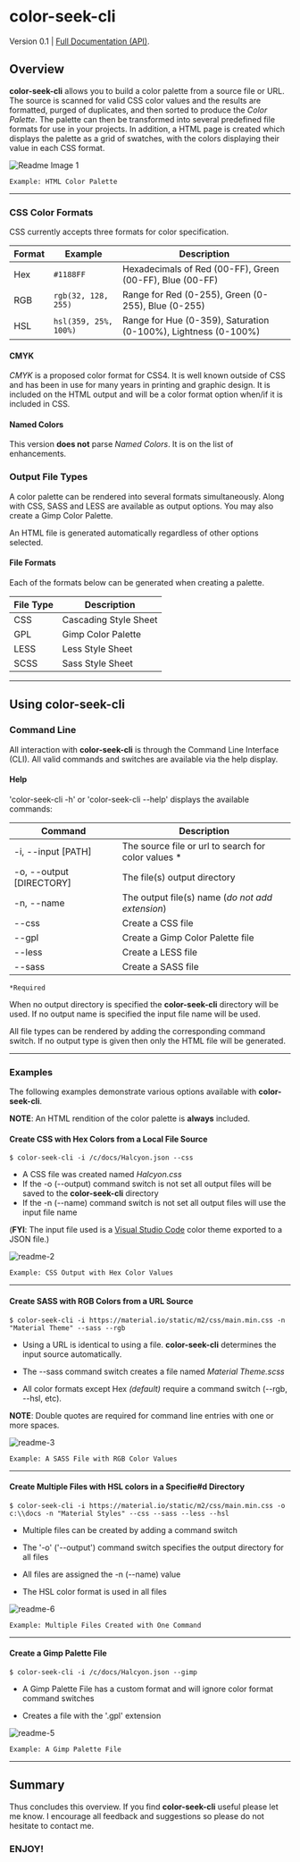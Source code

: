 # color-seek-cli #

Version 0.1 | [Full Documentation (API)](https://cjprindle.github.io/color-seek).

## Overview ##

**color-seek-cli** allows you to build a color palette from a source file or URL. The source is scanned for valid
CSS color values and the results are formatted, purged of duplicates, and then sorted to produce the 
_Color Palette_. The palette can then be transformed into several predefined file formats for use in your projects.
In addition, a HTML page is created which displays the palette as a grid of swatches, with the colors displaying 
their value in each CSS format.


![Readme Image 1](./img/readme-1.png)

`Example: HTML Color Palette`

---

### CSS Color Formats ###

CSS currently accepts three formats for color specification.

| Format    | Example                      | Description                                                    |
|-----------|------------------------------|----------------------------------------------------------------|
| Hex       | `#1188FF`                    | Hexadecimals of Red (00-FF), Green (00-FF), Blue (00-FF)       |
| RGB       | `rgb(32, 128, 255)`          | Range for Red (0-255), Green (0-255), Blue (0-255)             |
| HSL       | `hsl(359, 25%, 100%)`        | Range for Hue (0-359), Saturation (0-100%), Lightness (0-100%) |

#### CMYK ####

_CMYK_ is a proposed color format for CSS4. It is well known outside of CSS and has been in use
for many years in printing and graphic design. It is included on the HTML output and will be a color format option
when/if it is included in CSS.

#### Named Colors ####

This version **does not** parse _Named Colors_. It is on the list of enhancements.


### Output File Types ###

A color palette can be rendered into several formats simultaneously. Along with CSS, SASS and LESS are available 
as output options. You may also create a Gimp Color Palette. 

An HTML file is generated automatically regardless of other options selected.

#### File Formats ####

Each of the formats below can be generated when creating a palette.

| File Type | Description           |
|-----------|-----------------------|
| CSS       | Cascading Style Sheet |
| GPL       | Gimp Color Palette    |
| LESS      | Less Style Sheet      |
| SCSS      | Sass Style Sheet      |

---

## Using color-seek-cli ##

### Command Line ###

All interaction with **color-seek-cli** is through the Command Line Interface (CLI). All valid commands and switches are available via the help display.

#### Help ####

'color-seek-cli -h' or 'color-seek-cli --help' displays the available commands:

| Command                 | Description                                         |
|-------------------------|-----------------------------------------------------|
| -i, --input [PATH]      | The source file or url to search for color values * |
| -o, --output [DIRECTORY]| The file(s) output directory                        |
| -n, --name              | The output file(s) name (_do not add extension_)    |
| --css                   | Create a CSS file                                   |
| --gpl                   | Create a Gimp Color Palette file                    |
| --less                  | Create a LESS file                                  |
| --sass                  | Create a SASS file                                  |

`*Required`


When no output directory is specified the **color-seek-cli** directory will be used. If no output name is specified the 
input file name will be used.

All file types can be rendered by adding the corresponding command switch. If no output type is given then only the 
HTML file will be generated.

---

### Examples ###

The following examples demonstrate various options available with **color-seek-cli**. 

**NOTE**: An HTML rendition of the color palette is **always** included.

#### Create CSS with Hex Colors from a Local File Source #### 

    $ color-seek-cli -i /c/docs/Halcyon.json --css

+ A CSS file was created named *Halcyon.css*
+ If the -o (--output) command switch is not set all output files will be saved to the **color-seek-cli** directory
+ If the -n (--name) command switch is not set all output files will use the input file name

(**FYI**: The input file used is a [Visual Studio Code](https://code.visualstudio.com) color theme exported
to a JSON file.)

![readme-2](./img/readme-2.png)

`Example: CSS Output with Hex Color Values`

---

#### Create SASS with RGB Colors from a URL Source ####

    $ color-seek-cli -i https://material.io/static/m2/css/main.min.css -n "Material Theme" --sass --rgb

+ Using a URL is identical to using a file. **color-seek-cli** determines the input source automatically. 

+ The --sass command switch creates a file named _Material Theme.scss_

+ All color formats except Hex _(default)_ require a command switch (--rgb, --hsl, etc).

**NOTE**: Double quotes are required for command line entries with one or more spaces.

![readme-3](./img/readme-3.png)

`Example: A SASS File with RGB Color Values`

---

#### Create Multiple Files with HSL colors in a Specifie#d Directory ####


    $ color-seek-cli -i https://material.io/static/m2/css/main.min.css -o c:\\docs -n "Material Styles" --css --sass --less --hsl

+ Multiple files can be created by adding a command switch
 
+ The '-o' ('--output') command switch specifies the output directory for all files
 
+ All files are assigned the -n (--name) value

+ The HSL color format is used in all files

![readme-6](./img/readme-6.png)

`Example: Multiple Files Created with One Command`

---

#### Create a Gimp Palette File ####

    $ color-seek-cli -i /c/docs/Halcyon.json --gimp

+ A Gimp Palette File has a custom format and will ignore color format command switches

+ Creates a file with the '.gpl' extension

![readme-5](./img/readme-5.png)

`Example: A Gimp Palette File`

---

## Summary ##

Thus concludes this overview. If you find **color-seek-cli** useful please let me know. I encourage all feedback and 
suggestions so please do not hesitate to contact me.

### ENJOY! ###